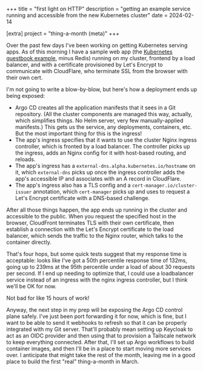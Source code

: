 +++
title = "first light on HTTP"
description = "getting an example service running and accessible from the new Kubernetes cluster"
date = 2024-02-14

[extra]
project = "thing-a-month (meta)"
+++

Over the past few days I've been working on getting Kubernetes serving apps. As of this morning I have a sample web app (the [Kubernetes guestbook example](https://github.com/kubernetes/examples/tree/master/guestbook), minus Redis) running on my cluster, frontend by a load balancer, and with a certificate provisioned by Let's Encrypt to communicate with CloudFlare, who terminate SSL from the browser with their own cert.

<!-- more -->

I'm not going to write a blow-by-blow, but here's how a deployment ends up being exposed:

- Argo CD creates all the application manifests that it sees in a Git repository. (All the cluster components are managed this way, actually, which simplifies things. No Helm server, very few manually-applied manifests.) This gets us the service, any deployments, containers, etc. But the most important thing for this is the ingress!
- The app's ingress specifies that it wants to use the cluster Nginx ingress controller, which is fronted by a load balancer. The controller picks up the ingress, adds an Nginx config for it with host-based routing, and reloads.
- The app's ingress has a `external-dns.alpha.kubernetes.io/hostname` on it, which `external-dns` picks up once the ingress controller adds the app's accessible IP and associates with an A record in CloudFlare.
- The app's ingress also has a TLS config and a `cert-manager.io/cluster-issuer` annotation, which `cert-manager` picks up and uses to request a Let's Encrypt certificate with a DNS-based challenge.

After all those things happen, the app ends up running in the cluster and accessible to the public. When you request the specified host in the browser, CloudFront terminates TLS with their own certificate, then establish a connection with the Let's Encrypt certificate to the load balancer, which sends the traffic to the Nginx router, which talks to the container directly.

That's four hops, but some quick tests suggest that my response time is acceptable: looks like I've got a 50th percentile response time of 132ms, going up to 239ms at the 95th percentile under a load of about 30 requests per second. If I end up needing to optimize that, I could use a loadbalancer service instead of an ingress with the nginx ingress controller, but I think we'll be OK for now.

Not bad for like 15 hours of work!

Anyway, the next step in my prep will be exposing the Argo CD control plane safely. I've just been port forwarding it for now, which is fine, but I want to be able to send it webhooks to refresh so that it can be properly integrated with my Git server. That'll probably mean setting up Keycloak to act as an OIDC provider and then using that to provision a Tailscale network to keep everything connected. After that, I'll set up Argo workflows to build container images, and then I'll be in a place to start moving more services over. I anticipate that might take the rest of the month, leaving me in a good place to build the first "real" thing-a-month in March.
